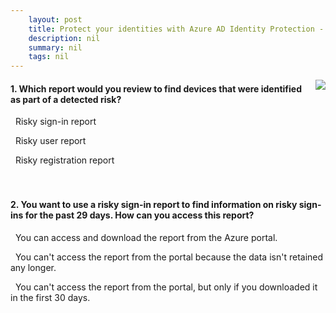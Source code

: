 ```yaml
---
    layout: post
    title: Protect your identities with Azure AD Identity Protection - Investigate and remediate risks detected by Azure AD Identity Protection
    description: nil
    summary: nil
    tags: nil
---
```



 <a target="_blank" href="https://docs.microsoft.com/en-us/learn/modules/protect-identities-with-aad-idp/4-investigate-detected-risks/"><i class="fas fa-external-link-alt"></i> </a>
 <img align="right" src="https://docs.microsoft.com/en-us/learn/achievements/protect-identities-with-aad-idp.svg">
####  1. Which report would you review to find devices that were identified as part of a detected risk?


<i class='fas fa-check-square' style='color: Dodgerblue;'></i> &nbsp;&nbsp;Risky sign-in report

<i class='far fa-square'></i> &nbsp;&nbsp;Risky user report

<i class='far fa-square'></i> &nbsp;&nbsp;Risky registration report
<br />
<br />
<br />

####  2. You want to use a risky sign-in report to find information on risky sign-ins for the past 29 days. How can you access this report?


<i class='fas fa-check-square' style='color: Dodgerblue;'></i> &nbsp;&nbsp;You can access and download the report from the Azure portal.

<i class='far fa-square'></i> &nbsp;&nbsp;You can't access the report from the portal because the data isn't retained any longer.

<i class='far fa-square'></i> &nbsp;&nbsp;You can't access the report from the portal, but only if you downloaded it in the first 30 days.
<br />
<br />
<br />
